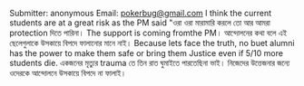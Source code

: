 Submitter: anonymous 
Email: pokerbug@gmail.com
I think the current students are at a great risk as the PM said "ওরা ওরা মারামারি করলে তো আর আমরা protection দিতে পারিনা। The support is coming fromthe PM। আন্দোলনের কথা বলে এই ছেলেগুলাকে উসকায়ে বিপদে ফালানোর মানে নাই। Because lets face the truth, no buet alumni has the power to make them safe or bring them Justice even if 5/10 more students die. একজনের মৃত্যুর trauma তে তিন রাত ঘুমাইতে পারতেছিনা ভাই। নিজেদের উত্তেজনার জন্যে ওদেরকে আন্দোলনে উসকায়ে বিপদে না ফালাই।       